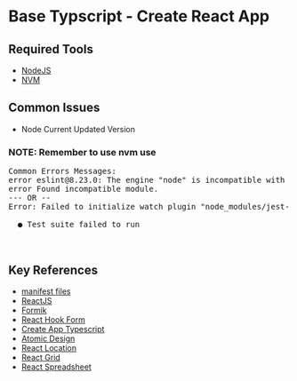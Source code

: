 # Base Typscript - Create React App

## Required Tools
- [NodeJS](https://nodejs.org/en/download/)
- [NVM](https://github.com/nvm-sh/nvm#installing-and-updating)

## Common Issues

- Node Current Updated Version 

### NOTE: Remember to use nvm use <node version>
<pre>
Common Errors Messages:
error eslint@8.23.0: The engine "node" is incompatible with this module. Expected version "^12.22.0 || ^14.17.0 || >=16.0.0". Got "14.15.0"
error Found incompatible module.
--- OR --
Error: Failed to initialize watch plugin "node_modules/jest-watch-typeahead/filename.js":

  ● Test suite failed to run


</pre>

## Key References
- [manifest files](https://web.dev/add-manifest/)
- [ReactJS](https://reactjs.org/)
- [Formik](https://formik.org/)
- [React Hook Form](https://react-hook-form.com/)
- [Create App Typescript](https://create-react-app.dev/docs/adding-typescript/)
- [Atomic Design](https://atomicdesign.bradfrost.com/)
- [React Location](https://react-location.tanstack.com/)
- [React Grid](https://reactgrid.com/)
- [React Spreadsheet](https://github.com/iddan/react-spreadsheet)
